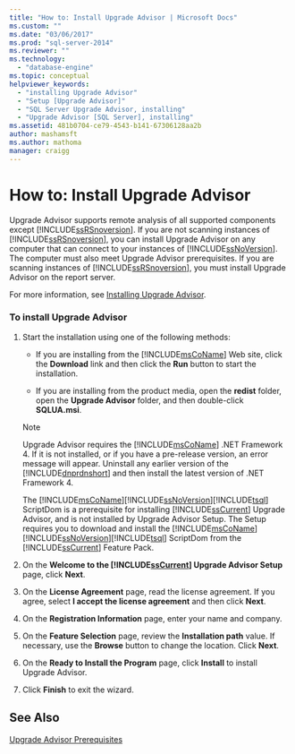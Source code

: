 ```yaml
---
title: "How to: Install Upgrade Advisor | Microsoft Docs"
ms.custom: ""
ms.date: "03/06/2017"
ms.prod: "sql-server-2014"
ms.reviewer: ""
ms.technology: 
  - "database-engine"
ms.topic: conceptual
helpviewer_keywords: 
  - "installing Upgrade Advisor"
  - "Setup [Upgrade Advisor]"
  - "SQL Server Upgrade Advisor, installing"
  - "Upgrade Advisor [SQL Server], installing"
ms.assetid: 481b0704-ce79-4543-b141-67306128aa2b
author: mashamsft
ms.author: mathoma
manager: craigg
---
```

# How to: Install Upgrade Advisor
  Upgrade Advisor supports remote analysis of all supported components except [!INCLUDE[ssRSnoversion](../../includes/ssrsnoversion-md.md)]. If you are not scanning instances of [!INCLUDE[ssRSnoversion](../../includes/ssrsnoversion-md.md)], you can install Upgrade Advisor on any computer that can connect to your instances of [!INCLUDE[ssNoVersion](../../includes/ssnoversion-md.md)]. The computer must also meet Upgrade Advisor prerequisites. If you are scanning instances of [!INCLUDE[ssRSnoversion](../../includes/ssrsnoversion-md.md)], you must install Upgrade Advisor on the report server.  
  
 For more information, see [Installing Upgrade Advisor](../../../2014/sql-server/install/installing-upgrade-advisor.md).  
  
### To install Upgrade Advisor  
  
1.  Start the installation using one of the following methods:  
  
    -   If you are installing from the [!INCLUDE[msCoName](../../includes/msconame-md.md)] Web site, click the **Download** link and then click the **Run** button to start the installation.  
  
    -   If you are installing from the product media, open the **redist** folder, open the **Upgrade Advisor** folder, and then double-click **SQLUA.msi**.  
  
    > [!NOTE]  
    >  Upgrade Advisor requires the [!INCLUDE[msCoName](../../includes/msconame-md.md)] .NET Framework 4. If it is not installed, or if you have a pre-release version, an error message will appear. Uninstall any earlier version of the [!INCLUDE[dnprdnshort](../../includes/dnprdnshort-md.md)] and then install the latest version of .NET Framework 4.  
    >   
    >  The [!INCLUDE[msCoName](../../includes/msconame-md.md)][!INCLUDE[ssNoVersion](../../includes/ssnoversion-md.md)][!INCLUDE[tsql](../../includes/tsql-md.md)] ScriptDom is a prerequisite for installing [!INCLUDE[ssCurrent](../../includes/sscurrent-md.md)] Upgrade Advisor, and is not installed by Upgrade Advisor Setup. The Setup requires you to download and install the [!INCLUDE[msCoName](../../includes/msconame-md.md)][!INCLUDE[ssNoVersion](../../includes/ssnoversion-md.md)][!INCLUDE[tsql](../../includes/tsql-md.md)] ScriptDom from the [!INCLUDE[ssCurrent](../../includes/sscurrent-md.md)] Feature Pack.  
  
2.  On the **Welcome to the [!INCLUDE[ssCurrent](../../includes/sscurrent-md.md)] Upgrade Advisor Setup** page, click **Next**.  
  
3.  On the **License Agreement** page, read the license agreement. If you agree, select **I accept the license agreement** and then click **Next**.  
  
4.  On the **Registration Information** page, enter your name and company.  
  
5.  On the **Feature Selection** page, review the **Installation path** value. If necessary, use the **Browse** button to change the location. Click **Next**.  
  
6.  On the **Ready to Install the Program** page, click **Install** to install Upgrade Advisor.  
  
7.  Click **Finish** to exit the wizard.  
  
## See Also  
 [Upgrade Advisor Prerequisites](../../../2014/sql-server/install/upgrade-advisor-prerequisites.md)  
  
  
